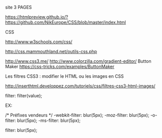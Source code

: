 
site 3 PAGES

https://htmlpreview.github.io/?https://github.com/NikEurope/CSS/blob/master/index.html



CSS

http://www.w3schools.com/css/

http://css.mammouthland.net/outils-css.php


http://www.css3.me/
http://www.colorzilla.com/gradient-editor/
Button Maker https://css-tricks.com/examples/ButtonMaker




Les filtres CSS3 : modifier le HTML ou les images en CSS

http://inserthtml.developpez.com/tutoriels/css/filtres-css3-html-images/


filter: filter(value);

EX:

/* Préfixes vendeurs */
-webkit-filter: blur(5px);
-moz-filter: blur(5px);
-o-filter: blur(5px);
-ms-filter: blur(5px);

filter: blur(5px);
